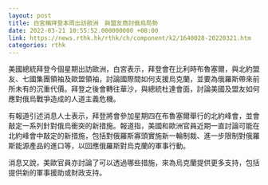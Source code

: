 ```yaml
---
layout: post
title: 白宮稱拜登本周出訪歐洲　與盟友商討俄烏局勢
date: 2022-03-21 10:55:52.000000000 +08:00
link: https://news.rthk.hk/rthk/ch/component/k2/1640028-20220321.htm
categories: rthk
---
```


美國總統拜登今個星期出訪歐洲，白宮表示，拜登會在比利時布魯塞爾，與北約盟友、七國集團領袖及歐盟領袖，討論國際間如何支援烏克蘭，並要為俄羅斯帶來前所未有的沉重代價。拜登之後會轉往華沙，與總統杜達會面，討論美國及盟友如何應對俄烏戰爭造成的人道主義危機。

有報道引述消息人士表示，拜登將會參加星期四在布魯塞爾舉行的北約峰會，並會敲定一系列針對俄烏衝突的新措施。報道指，美國和歐洲官員近期一直討論可能在北約峰會中敲定的新措施，包括對俄羅斯寡頭實施新一輪制裁、進一步限制對俄羅斯能源產品的進口等，以回應俄羅斯對烏克蘭的軍事行動。

消息又說，美歐官員亦討論了可以透過哪些措施，來為烏克蘭提供更多支持，包括提供新的軍事援助或財政支持。
